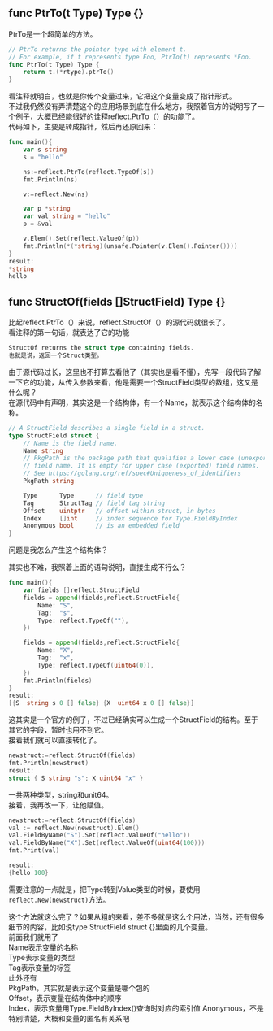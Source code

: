 ## func PtrTo(t Type) Type {}

PtrTo是一个超简单的方法。  
```go
// PtrTo returns the pointer type with element t.
// For example, if t represents type Foo, PtrTo(t) represents *Foo.
func PtrTo(t Type) Type {
	return t.(*rtype).ptrTo()
}
```
看注释就明白，也就是你传个变量过来，它把这个变量变成了指针形式。  
不过我仍然没有弄清楚这个的应用场景到底在什么地方，我照着官方的说明写了一个例子，大概已经能很好的诠释reflect.PtrTo（）的功能了。  
代码如下，主要是转成指针，然后再还原回来：  
```go
func main(){
	var s string
	s = "hello"

	ns:=reflect.PtrTo(reflect.TypeOf(s))
	fmt.Println(ns)

	v:=reflect.New(ns)

	var p *string
	var val string = "hello"
	p = &val

	v.Elem().Set(reflect.ValueOf(p))
	fmt.Println(*(*string)(unsafe.Pointer(v.Elem().Pointer())))
}
result:
*string
hello
```

## func StructOf(fields []StructField) Type {}
比起reflect.PtrTo（）来说，reflect.StructOf（）的源代码就很长了。  
看注释的第一句话，就表达了它的功能  
```go
StructOf returns the struct type containing fields.
也就是说，返回一个Struct类型。
```

由于源代码过长，这里也不打算去看他了（其实也是看不懂），先写一段代码了解一下它的功能，从传入参数来看，他是需要一个StructField类型的数组，这又是什么呢？  
在源代码中有声明，其实这是一个结构体，有一个Name，就表示这个结构体的名称。  
```go
// A StructField describes a single field in a struct.
type StructField struct {
	// Name is the field name.
	Name string
	// PkgPath is the package path that qualifies a lower case (unexported)
	// field name. It is empty for upper case (exported) field names.
	// See https://golang.org/ref/spec#Uniqueness_of_identifiers
	PkgPath string

	Type      Type      // field type
	Tag       StructTag // field tag string
	Offset    uintptr   // offset within struct, in bytes
	Index     []int     // index sequence for Type.FieldByIndex
	Anonymous bool      // is an embedded field
}
```
问题是我怎么产生这个结构体？  

其实也不难，我照着上面的语句说明，直接生成不行么？  
```go
func main(){
	var fields []reflect.StructField
	fields = append(fields,reflect.StructField{
		Name: "S",
		Tag:  "s",
		Type: reflect.TypeOf(""),
	})

	fields = append(fields,reflect.StructField{
		Name: "X",
		Tag:  "x",
		Type: reflect.TypeOf(uint64(0)),
	})
	fmt.Println(fields)
}
result:
[{S  string s 0 [] false} {X  uint64 x 0 [] false}]
```
这其实是一个官方的例子，不过已经确实可以生成一个StructField的结构。至于其它的字段，暂时也用不到它。  
接着我们就可以直接转化了。  
```go
newstruct:=reflect.StructOf(fields)
fmt.Println(newstruct)
result:
struct { S string "s"; X uint64 "x" }
```
一共两种类型，string和unit64。  
接着，我再改一下，让他赋值。  
```go
newstruct:=reflect.StructOf(fields)
val := reflect.New(newstruct).Elem()
val.FieldByName("S").Set(reflect.ValueOf("hello"))
val.FieldByName("X").Set(reflect.ValueOf(uint64(100)))
fmt.Print(val)

result:
{hello 100}
```
需要注意的一点就是，把Type转到Value类型的时候，要使用`reflect.New(newstruct)`方法。  

这个方法就这么完了？如果从粗的来看，差不多就是这么个用法，当然，还有很多细节的内容，比如说type StructField struct {}里面的几个变量。  
前面我们就用了  
Name表示变量的名称  
Type表示变量的类型   
Tag表示变量的标签  
此外还有  
PkgPath，其实就是表示这个变量是哪个包的  
Offset，表示变量在结构体中的顺序  
Index，表示变量用Type.FieldByIndex()查询时对应的索引值 
Anonymous，不是特别清楚，大概和变量的匿名有关系吧  

